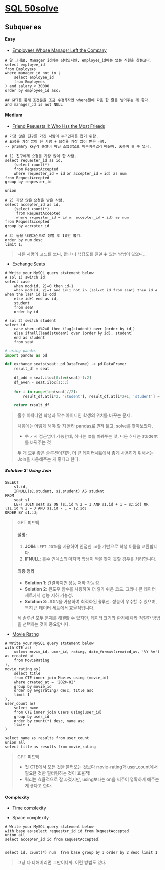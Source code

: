 # [SQL 50solve](https://leetcode.com/studyplan/top-sql-50/)



## Subqueries

#### Easy

- [Employees Whose Manager Left the Company](https://leetcode.com/problems/employees-whose-manager-left-the-company/description/?envType=study-plan-v2&envId=top-sql-50)

```mysql
# 말 그대로, Manager id에는 남아있지만, employee_id에는 없는 직원을 찾는코다.
select employee_id
from Employees
where manager_id not in (
    select employee_id
    from Employees
) and salary < 30000
order by employee_id asc;

## GPT를 통해 조건문을 조금 수정하자면 where절에 다음 한 줄을 넣어주는 게 좋다.
and manager_id is not NULL
```



#### Medium

- [Friend Requests II: Who Has the Most Friends](https://leetcode.com/problems/friend-requests-ii-who-has-the-most-friends/description/?envType=study-plan-v2&envId=top-sql-50)

```mysql
# 가장 많은 친구를 가진 사람이 누구인지를 뽑기 위함.
# 요청을 가장 많이 한 사람 + 요청을 가장 많이 받은 사람.
-- primary key가 순열이 아닌 조합쌍으로 이루어져있기 때문에, 중복이 될 수 없다. 

# 1) 친구에게 요청을 가장 많이 한 사람.
select requester_id as id,
    (select count(*) 
    from RequestAccepted  
    where requester_id = id or accepter_id = id) as num    
from RequestAccepted
group by requester_id 

union 
 
# 2) 가장 많은 요청을 받은 사람.
select accepter_id as id,
    (select count(*) 
     from RequestAccepted  
     where requester_id = id or accepter_id = id) as num
from RequestAccepted
group by accepter_id

# 3) 둘을 내림차순으로 정렬 후 1명만 뽑기.
order by num desc
limit 1; 
```

> 다른 사람의 코드를 보니, 훨씬 더 복잡도를 줄일 수 있는 방법이 있었다...

- [Exchange Seats](https://leetcode.com/problems/exchange-seats/?envType=study-plan-v2&envId=top-sql-50)

```mysql
# Write your MySQL query statement below
# sol 1) switch id
select case
    when mod(id, 2)=0 then id-1
    when mod(id, 2)=1 and id+1 not in (select id from seat) then id # when the last id is odd
    else id+1 end as id,
    student
    from seat
    order by id

# sol 2) switch student
select id, 
    case when id%2=0 then (lag(student) over (order by id))
    else ifnull(lead(student) over (order by id), student)
    end as student
    from seat
```

```python
# using pandas
import pandas as pd

def exchange_seats(seat: pd.DataFrame) -> pd.DataFrame:
    result_df = seat
    
    df_odd = seat.iloc[0:len(seat)-1:2]
    df_even = seat.iloc[1::2]
    
    for i in range(len(seat)//2):
        result_df.at[i*2, 'student'], result_df.at[i*2+1, 'student'] = df_even.iloc[i].student, df_odd.iloc[i].student

    return result_df
```

> 홀수 아이디인 학생과 짝수 아이디인 학생의 위치를 바꾸는 문제.
>
> 처음에는 어떻게 해야 할 지 몰라 pandas로 먼저 풀고, solve를 찾아보았다.
>
> - 두 가지 접근법이 가능한데, 하나는 id를 바꿔주는 것, 다른 하나는 student를 바꿔주는 것
>
> 두 개 모두 좋은 솔루션이지만, 더 큰 데이터세트에서 좋게 사용하기 위해서는 Join을 사용해주는 게 좋다고 한다.

##### Solution 3: Using Join

```mysql
SELECT 
    s1.id, 
    IFNULL(s2.student, s1.student) AS student 
FROM 
    seat s1 
    LEFT JOIN seat s2 ON (s1.id % 2 = 1 AND s1.id + 1 = s2.id) OR (s1.id % 2 = 0 AND s1.id - 1 = s2.id)
ORDER BY s1.id;
```

> GPT 피드백
>
> #### 설명:
>
> 1. **JOIN**: `LEFT JOIN`을 사용하여 인접한 `id`를 기반으로 학생 이름을 교환합니다.
> 2. **IFNULL**: 홀수 인덱스의 마지막 학생이 짝을 찾지 못할 경우를 처리합니다.
>
> #### 최종 정리
>
> - **Solution 1**: 간결하지만 성능 저하 가능성.
> - **Solution 2**: 윈도우 함수를 사용하여 더 읽기 쉬운 코드. 그러나 큰 데이터 세트에서 성능 저하 가능성.
> - **Solution 3**: JOIN을 사용하여 최적화된 솔루션. 성능이 우수할 수 있으며, 특히 큰 데이터 세트에서 효율적입니다.
>
> 세 솔루션 모두 문제를 해결할 수 있지만, 데이터 크기와 환경에 따라 적절한 방법을 선택하는 것이 중요합니다.



- [Movie Rating](https://leetcode.com/problems/movie-rating/description/?envType=study-plan-v2&envId=top-sql-50)

```mysql
# Write your MySQL query statement below
with CTE as(
    select movie_id, user_id, rating, date_format(created_at, '%Y-%m') as created_at
    from MovieRating
),
movie_rating as(
    select title
    from CTE inner join Movies using (movie_id)
    where created_at = '2020-02'
    group by movie_id
    order by avg(rating) desc, title asc
    limit 1
),
user_count as(
    select name
    from CTE inner join Users using(user_id)
    group by user_id
    order by count(*) desc, name asc
    limit 1
)

select name as results from user_count
union all
select title as results from movie_rating
```

> GPT 피드백
>
> - 첫 CTE에서 모든 것을 불러오는 것보다 movie-rating과 user_count에서 필요한 것만 필터링하는 것이 효율적!
> - 쿼리는 효율적으로 잘 짜졌지만, using보다는 on을 써주어 명확하게 해주는 게 좋다고 한다.







#### Complexity

- Time complexity

- Space complexity

```mysql
# Write your MySQL query statement below
with base as(select requester_id id from RequestAccepted
union all
select accepter_id id from RequestAccepted)


select id, count(*) num  from base group by 1 order by 2 desc limit 1
```

> 그냥 다 더해버리면 그만이니까. 이런 방법도 있다.


